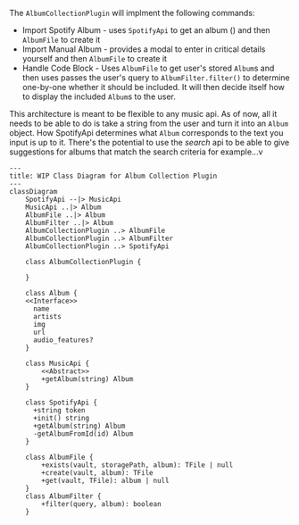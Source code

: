 The `AlbumCollectionPlugin` will implment the following commands:
- Import Spotify Album - uses `SpotifyApi` to get an album () and then `AlbumFile` to create it
- Import Manual Album - provides a modal to enter in critical details yourself and then `AlbumFile` to create it
- Handle Code Block - Uses `AlbumFile` to get user's stored `Album`s and then uses passes the user's query to `AlbumFilter.filter()` to determine one-by-one whether it should be included. It will then decide itself how to display the included `Album`s to the user.

This architecture is meant to be flexible to any music api. As of now, all it needs to be able to do is take a string from the user and turn it into an `Album` object. How SpotifyApi determines what `Album` corresponds to the text you input is up to it. There's the potential to use the *search* api to be able to give suggestions for albums that match the search criteria for example...v


```mermaid
---
title: WIP Class Diagram for Album Collection Plugin
---
classDiagram
    SpotifyApi --|> MusicApi
    MusicApi ..|> Album
    AlbumFile ..|> Album
    AlbumFilter ..|> Album
    AlbumCollectionPlugin ..> AlbumFile
    AlbumCollectionPlugin ..> AlbumFilter
    AlbumCollectionPlugin ..> SpotifyApi

    class AlbumCollectionPlugin {

    }

    class Album {
    <<Interface>>
      name
      artists
      img
      url
      audio_features?
    }

    class MusicApi {
        <<Abstract>>
        +getAlbum(string) Album
    }

    class SpotifyApi {
      +string token
      +init() string
      +getAlbum(string) Album
      -getAlbumFromId(id) Album
    }

    class AlbumFile {
        +exists(vault, storagePath, album): TFile | null
        +create(vault, album): TFile
        +get(vault, TFile): album | null
    }
    class AlbumFilter {
        +filter(query, album): boolean
    }

```
